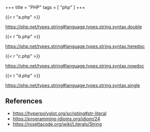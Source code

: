+++
title = "PHP"
tags = [ "php" ]
+++

{{< r "a.php" >}}

<https://php.net/types.string#language.types.string.syntax.double>

{{< r "b.php" >}}

<https://php.net/types.string#language.types.string.syntax.heredoc>

{{< r "c.php" >}}

<https://php.net/types.string#language.types.string.syntax.nowdoc>

{{< r "d.php" >}}

<https://php.net/types.string#language.types.string.syntax.single>

## References

- <https://hyperpolyglot.org/scripting#str-literal>
- <https://programming-idioms.org/idiom/24>
- <https://rosettacode.org/wiki/Literals/String>
